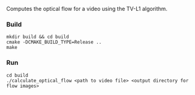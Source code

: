 Computes the optical flow for a video using the TV-L1 algorithm.

### Build
    mkdir build && cd build
    cmake -DCMAKE_BUILD_TYPE=Release ..
    make
### Run
    cd build
    ./calculate_optical_flow <path to video file> <output directory for flow images>
